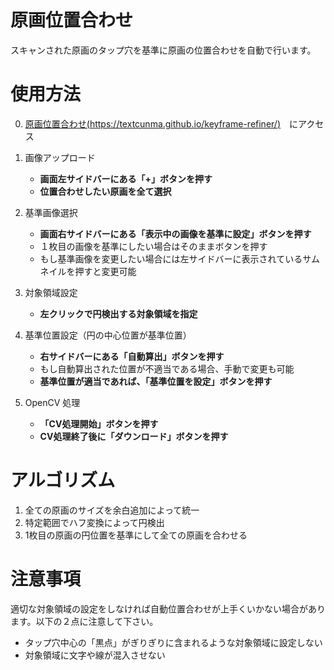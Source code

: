 # 原画位置合わせ

スキャンされた原画のタップ穴を基準に原画の位置合わせを自動で行います。


# 使用方法
0. [原画位置合わせ(https://textcunma.github.io/keyframe-refiner/)](https://textcunma.github.io/keyframe-refiner/)　にアクセス

1. 画像アップロード 
    - **画面左サイドバーにある「+」ボタンを押す**
    - **位置合わせしたい原画を全て選択**
2. 基準画像選択
    - **画面右サイドバーにある「表示中の画像を基準に設定」ボタンを押す**
    - １枚目の画像を基準にしたい場合はそのままボタンを押す
    - もし基準画像を変更したい場合には左サイドバーに表示されているサムネイルを押すと変更可能
3. 対象領域設定
    - **左クリックで円検出する対象領域を指定**
4. 基準位置設定（円の中心位置が基準位置）
    - **右サイドバーにある「自動算出」ボタンを押す**
    - もし自動算出された位置が不適当である場合、手動で変更も可能
    - **基準位置が適当であれば、「基準位置を設定」ボタンを押す**
5. OpenCV 処理
    - **「CV処理開始」ボタンを押す**
    - **CV処理終了後に「ダウンロード」ボタンを押す**


# アルゴリズム
1. 全ての原画のサイズを余白追加によって統一
2. 特定範囲でハフ変換によって円検出
3. 1枚目の原画の円位置を基準にして全ての原画を合わせる

# 注意事項
適切な対象領域の設定をしなければ自動位置合わせが上手くいかない場合があります。以下の２点に注意して下さい。
- タップ穴中心の「黒点」がぎりぎりに含まれるような対象領域に設定しない
- 対象領域に文字や線が混入させない


